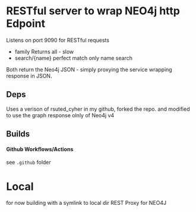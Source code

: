 # RESTful server to wrap NEO4j http Edpoint
Listens on port 9090 for RESTful requests
 - family Returns all - slow
 - search/{name} perfect match only name search

Both return the Neo4j JSON - simply proxying the service wrapping response in JSON.


## Deps
Uses a verison of rsuted_cyher in my github, forked the repo. and modified to use the graph response olnly of Neo4j v4


## Builds

#### Github Workflows/Actions
see `.github` folder

# Local
for now building with a symlink to local dir
REST  Proxy  for NEO4J
